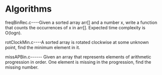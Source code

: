 # Algorithms
freqBinRec.c----Given a sorted array arr[] and a number x, write a function that counts the occurrences of x in arr[]. Expected time                       complexity is O(logn).

rotClockMin.c----A sorted array is rotated clockwise at some unknown point, find the minimum element in it. 

missAPBin.c------ Given an array that represents elements of arithmetic progression in order. One element is missing in the progression,                     find the missing number. 

